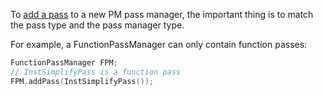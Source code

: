 To [add a pass](https://llvm.org/docs/NewPassManager.html) to a new PM pass manager, the important thing is to match the pass type and the pass manager type. 

For example, a FunctionPassManager can only contain function passes:
```cpp
FunctionPassManager FPM;
// InstSimplifyPass is a function pass
FPM.addPass(InstSimplifyPass());
```

